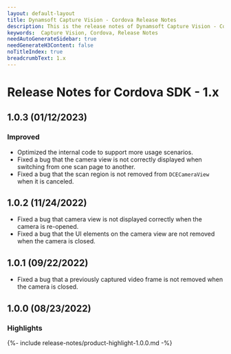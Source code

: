 ```yaml
---
layout: default-layout
title: Dynamsoft Capture Vision - Cordova Release Notes
description: This is the release notes of Dynamsoft Capture Vision - Cordova Edition.
keywords:  Capture Vision, Cordova, Release Notes
needAutoGenerateSidebar: true
needGenerateH3Content: false
noTitleIndex: true
breadcrumbText: 1.x
---
```


# Release Notes for Cordova SDK - 1.x

## 1.0.3 (01/12/2023)

### Improved

- Optimized the internal code to support more usage scenarios.
- Fixed a bug that the camera view is not correctly displayed when switching from one scan page to another.
- Fixed a bug that the scan region is not removed from `DCECameraView` when it is canceled.

## 1.0.2 (11/24/2022)

- Fixed a bug that camera view is not displayed correctly when the camera is re-opened.
- Fixed a bug that the UI elements on the camera view are not removed when the camera is closed.

## 1.0.1 (09/22/2022)

- Fixed a bug that a previously captured video frame is not removed when the camera is closed.

## 1.0.0 (08/23/2022)

### Highlights

{%- include release-notes/product-highlight-1.0.0.md -%}
